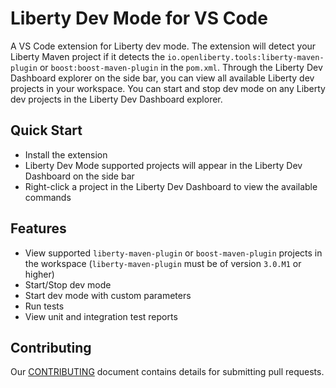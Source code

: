 # Liberty Dev Mode for VS Code
A VS Code extension for Liberty dev mode. The extension will detect your Liberty Maven project if it detects the `io.openliberty.tools:liberty-maven-plugin` or `boost:boost-maven-plugin` in the `pom.xml`. Through the Liberty Dev Dashboard explorer on the side bar, you can view all available Liberty dev projects in your workspace.  You can start and stop dev mode on any Liberty dev projects in the Liberty Dev Dashboard explorer.

## Quick Start
- Install the extension
- Liberty Dev Mode supported projects will appear in the Liberty Dev Dashboard on the side bar
- Right-click a project in the Liberty Dev Dashboard to view the available commands

## Features
- View supported `liberty-maven-plugin` or `boost-maven-plugin` projects in the workspace (`liberty-maven-plugin` must be of version `3.0.M1` or higher)
- Start/Stop dev mode
- Start dev mode with custom parameters
- Run tests
- View unit and integration test reports

## Contributing
Our [CONTRIBUTING](CONTRIBUTING.md) document contains details for submitting pull requests.